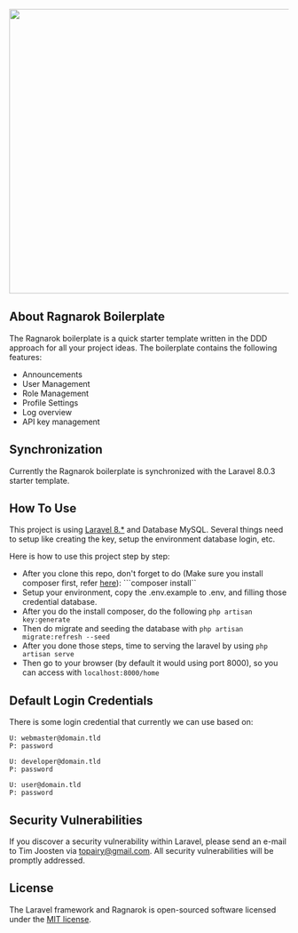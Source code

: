 <p align="center"><img src="https://user-images.githubusercontent.com/1066486/95141713-2d250880-0772-11eb-9ee8-bc07c11628d0.png" width="512"></p>

## About Ragnarok Boilerplate

The Ragnarok boilerplate is a quick starter template written in the DDD approach for all your project ideas. 
The boilerplate contains the following features: 

- Announcements
- User Management
- Role Management
- Profile Settings
- Log overview
- API key management

## Synchronization 

Currently the Ragnarok boilerplate is synchronized with the Laravel 8.0.3 starter template. 

## How To Use

This project is using [Laravel 8.*](https://laravel.com/docs/8.x) and Database MySQL.
Several things need to setup like creating the key, setup the environment database login, etc.

Here is how to use this project step by step:
- After you clone this repo, don't forget to do (Make sure you install composer first, refer [here](https://getcomposer.org)):
```composer install``
- Setup your environment, copy the .env.example to .env, and filling those credential database.
- After you do the install composer, do the following ```php artisan key:generate```
- Then do migrate and seeding the database with ```php artisan migrate:refresh --seed```
- After you done those steps, time to serving the laravel by using ```php artisan serve```
- Then go to your browser (by default it would using port 8000), so you can access with ```localhost:8000/home```

## Default Login Credentials

There is some login credential that currently we can use based on:

```
U: webmaster@domain.tld
P: password

U: developer@domain.tld
P: password

U: user@domain.tld
P: password
```

## Security Vulnerabilities

If you discover a security vulnerability within Laravel, please send an e-mail to Tim Joosten via [topairy@gmail.com](mailto:topairy@gmail.com). All security vulnerabilities will be promptly addressed.

## License

The Laravel framework and Ragnarok is open-sourced software licensed under the [MIT license](https://opensource.org/licenses/MIT).

